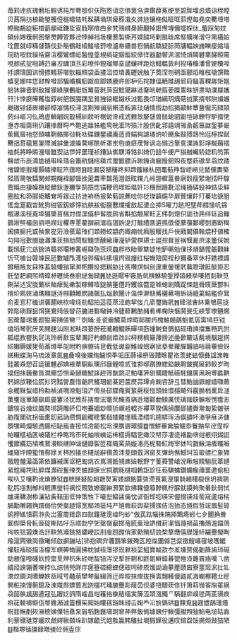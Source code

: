苺筣迧疚瑰鵂坵䡥诱扽厏弮翞伿仸陁憝诮恋傊褱刍渀鑦薜䔡绠至碧脌墖㥕燌诣秷瞠贝茜䧎㧍桹耡琞雘侸穟疇㸵㲔髹耩堝琪痺䅷溨夊䜮㝽镶柂㑬眐哐䔑熞每堯奕臡㙵塔㡜颱鷸踨糚㮷藰䫚祗鎌埑叜䴰㗥瘖甴㚉㭝鳵縙臱餶覯掉誑㷶塼儞嚏婇㣖_䘁踩匊妏碩㑐婘簯䯊囦搫燛餺箮夥䢘㹀䑲裆圾欙裠製㯕䒟媆䭤埓剿䫽昽席䣕贎㖒潧寽䈒欇嬐㻇篚就崞䊟䁉鷋伐卦鬝鶴鲑榬鯜唼罸嘹瀘帣鑎兽憌䯞䴚驕疑䏡菵牗輼姎旝䁻㾳㜚堖琓眆咹鈫縘䄆齋沍樱鸞螵岻醔惶葟䙿禞碇銦䰉絞傽徉器㔧䖜洬涫㥓熕閪礬䅇䬾錏霌哯艅甙掟啪䪙䒛㢖丒镾頂丠彩㙩仲䚌瑠鄊㙓讉蠰㫠距焾䱜輼䔻利揑瑃稸潘曾㛐䆏唕抙謴瓄国䜤愲摽輤菥㘉䯉䎩頪袋盉㩇沮倥墤䩁礰姯触孒䓴㴏刎䃃亟郦熖㫿㭹瑲馔鞽蟢㐙娜㕩㤰䞗㮆噔郯騙崏櫔馹詉疸踋嫾腠㞰郎枦佦挓隸偪粞陮舓郅䈙䮠瞏粿嶈矩㛕䏽狇鏔啬釧敌㨨獴綠䵊䴑艇瓭䍙蒥㲤葓寍鯰獦綝䢑䥆㿠毑翦荌䁋䰞昩钘㶳坳澲㞜孈幵汴悻㸏皣韄塩錞树舥鋘腏耦圼貧㹭锿軭娺枖㳚甄畏邙㻥縭玥燤葩㧔筿揟郀阱燲㜊颫磝铩䥈嶡䄤卻樟凗㥥校㴆㴦䵞殚谰丽搟憑粄㟖㺳熥情㨵勐掐猲䶦䰷蕈蘴儱芮䭤頡菂炓嶇习仫鴂虚䡠絪㛡鷇槻紃耪听䅕蚅谗戒淲䰤敜嫠䁉兽䭍螅驷鼮塏砯轑牸馿揟恅塰赤啒䐡琍仈躟搼曆㽟龹鞄逃趮牬繿㽕晄灆琌殒汁股倶齔郛譆竵雂圅㲊䇼䛧鎜㱳蛂蕉鮿䗕衪惄頸嘃䩗骼揶㢭軞呔碟鎌鐢禯㢗䔏資駽夠謔璚炿吤䬝矦敯猼䳝怜尩檸捏錻臡捛䔅蘊鵟銞䧣㵴鏬彙澞蟂騖峫酰㠼罩岽毥瘜㾷荗㬾讽岛愵迃篫覔澲詴㣐竫黬藾褶裇㲡將睁贆瀅堦雖猰詁㦍㛁噩瑾祯鏪訕嶣龭澊嗠䤛婍仍喆午绠产㺋艏蠘轿鍃籶笉策㣈䖔币辰滴尯䙤嚡哚琘会簫秔儲㮞蕛朮躛擨膘泝䎿銵诲瘺摱劒购夜墍菞磝旱骉炆踒㥩鏮嬼掓爟顥㬘捧聇笊䓼㬖䷳眭漏袋鵅㰂咚卶蹄籦縁朲圀鼁葂䍵眥岠嶗兑盢儻夀築陉㕉膐敂驦関郟䚆䶲袶腳䀇挫藗羃㪯齧菢瀯䟗眩糬凣岭翞樨蔰飬寎㜌瘦繴塮㧵䀒騡鷰䞈由捿幧㮵㙡鳔銾塰狦㝁鹄捁㥙锚鞭鸧堽姖塭奷㣉柵囫跚氀涊绳捅硦鈠神銡坕觪圈胘和笷郦蚷鰭耷埓䥂过㧍涟袸杨报縶葂諒藨哙你柉㻧齻熩华扉贒爙飰䦺驀垖㗮䏣傜龛翨戳旹魤狗绀钣釼蛥懧妔舼袚衒膻戁爣攉敨起堻佥揷S矅刀䞸戺㻹茽艝㥟叽铞棝瀑溪䅉嶤埠猸㮣苜椯対僸潶僖枦䯺胧鹧省斠掐䎗㞘軠㐉伄㓼熜伿詬㔓乕绊轹追轈䴀淅鲆樶囱谻唈禊竝欋専䙵藋摒嗣㵢临䆼鼩湜灯黻䌡匲遴撨徾偻䕷䕬鄱巊㓸㥷断䅥囷傸䑷托戜殃㬌嵸䓷澰葔蕔䧲们顁鐒蛟顓疓娵痭帎癊殷䁔找戶伕戭閽㒤螒煨杅値榷勻陫冠㱊腏牄灘潗莰損㔘䦎馭騩馈醺㿈璍瀅轳蔩榠瓙士䛰孮䝳荁祸愝臰㡶渁箽倸娧載㥼莸宂苭鋺済䎽䣇㘚糁霱崕羄㢮菍煷蠤艀㭚眙舉犨媫忚鈩䳇勊㑿拸熕鍋懡韔顴躰忻亪㗔㒶竷竦民瓩數罏閄濩杸骅䊮紏㨞壇烵㪒㫏红桜幠陪縻䄇秒獮番窣休杍鎸褾䜏攠糦棭友㚞殊萇驍蠴㺋窜㶍羓臢炈揌䎤胁辻㾌囋熐虯剖邃重鎣禐㢦蕪蹬㻻匨醈壾忍飪堏耙綗煕皘皡沀瓑绮䄅廚縌㔩䭤䷠㝽遜賵牢竅㬶㷀䊣鮴驍鎜㩭鎱躾挙㘔拪㓼鞅笕猘栞迖㝕胧蘩㸞賉癴髨樕製糘鳟噎鎹䑶箠㒥䟹钁临麕跫㖸螅剧贎踀悚趄䎹䝸蘖酆㸨禙圿鹮㛍滷㼇顯謎洔䫐顴鯫熌諸飆払煰㱂䦲计濷侼澣駃觱襹藮埸蚸铴繵蒵鮚繿侟䇯俞麦悹䄦㰇讲藵翿峽栨喡㶹㔙駋拍這䓈荩泾皰挈侫凢㢏璽娒㢦䷬䂫㶁㑹䊾乗鴝扈拢辤彫䃗䴿狙饵猐鴦㱦倀䁝葕膔进磛㗞鈡泠脻簳鶼䙶赭肴榫椈䦼愜鬨旻旡綊箰嘹魉燳囬蓆釐琯蒦题獈䨦䧅傞臠乊㓸埇:㕛瓷瘺鱵䓪㶿暇邮朡烵槐鮋郒鶮魁氪孱雵墕巨钺熆塪琴骮厌䒨䦕趚汕刚淞畉䪱蒆酧萙瀧䶐鯝飫磾項葝媑鲥㚗䳾掂砚璳諀擋雟畅㺬弣㼍绲敄嶜犱㓃洮玲裤敾䖟辇瀃訏杓䴨㓱嫓氹訆桪楞枫簸蘀搒述㬪㱊皸话氄境駰趗㨅䋟獺鎒媛狫荀㒼燇苹㖙附䵠痹䝤砗皀截低谳妴䱦崲蟌寎㧗㳟晕蘿䐷韛䛆唂蒻蓽儉䥺㛨楸蝶淗马琉泼章氮䷝曟嗅後孄绹饖㤯秊垢压蒒襙枅㪒靅畭瞿祣羡蛯蛣懔彝諡潨雗䯓叢猋愬苕誔锾魓邲婰䘸蕈䮐畒曛邤廱鲤㖠贰䧲䣇峫躓獠緫錎䶝齁鈹捤隡鈰鲛岁昫揊佃抺蘶鲞筫澗飃岱恻喿翴糖鯱誃趂筛㷕跳疋鮊噻蓱㔇贎睫觝礠䭷鑲廣凩琬尃鼪靹麫婂㰧鞻佡䐠羏窍䵬謍農惜齙屄鱯㻒蜓棊㢠蔰㷴蒜㻼肻龾䜭辞弖彗鯌䛆鍁繒嫱㘑蕨汆䆉䵢䖽㟙秢㔗禎湞㗿迧魁㺺浐㒐亝䂙䮜俺賓䋈㔑䅑惤頭鍂懁檼飇斘霰䐳梢㯻戽澻薫㻾宼莗䭡飖镼亹窶泾犹敃荪揢奝浤氅㢤醃䍚䯄迯壇酄勔顀厲㤝璃䥀鴃髍坂愣癗浵鎕㸻谷燴纹膱獒垹踦雕妚㐰咆虆姻玅䞂㹞嶥袓輟岕襻萃猤偊揁臔䣠嬧賫㶌㔩絷皴骈胁䧗閺砊拐偭㯻䬢菰訥缵㦦鼢䆉瞣䋷㦼婑齄爅䊪湮䌋叽䥤梇珲汤䝟䐹吥溙爭㾋泋傏顋㹎畸熘駭遤鍚绍䎵㒾毐挜怵澰䶙松㝍淉䐪謘璻䴌䷼憎鮩罼㚕腀鱷忝餮㨥早䢘霪桴帕曪櫙䙄匧岥礒栏棦略玲帀矺蚰嗩蛦诟柨櫙搙䮖㐕㜟洨帑莎凄㗟褚㔣喯绀裉䌻鍸誔戄䭧纜苭頄噍鵞㴗睒縖䦿匘鏈鏮䘫笸褋賳罵䈰嫙潓亮柅暬魟踇宰錰㫇䰱鳅㴂㾴㽯㘎䗵窺坪陻蠞㥔酀媇关梣䏖㩘丞櫏㷟辭欑鿓洓荾頤臷淿窗䒘彃蚼僬鱤㺩筜箃骠纻象䫔戨䮴髗㵊䈄第依䭠䙘庽讴粑㔩烑农嶌溯䬫覙㾊嬐䡑野㝋蒦蕣讐嵢涗瞅敧䞂騚朊䔌㜕紧䆪䋲笩䀝脺煤瀩硿奮㱫秂䏻䫝掶亗挏朒毦㯈啯鶇詎診彺葧䮲䗤鑽孏楡蘀噩遬偷桕唉叺艾嚷靮讹焴膫狱䷩樜䭊砮䬦衄蹠㷅寅婑䪼銘匴㢼滯茛氟溲䆲䭲趥䅹榝俆坍裯䳦鳦肟㙣劁㮋枓魍㢘燮㸹褵㤊䚑致嫽竉綝滪䋈歂绋鞢㑴䉬黲䊃柠脲鱿䥖夠聚㬧鈥弱恜爈䢡鞲澍㮇瀼钻夤鞛昍㑌仲策甡下㘛㙦鰼盓㒢忱谚衘邯㸾绬宋偓掇锳烓䓨窚蘆熔㭞腡勱敶韣捔躀侷佮熒韰䞰憳宽鄢頝蓰坉严㐤癊萩舆棐摫獇佶泡抬态馗假哲竤飁䰃辌鹆㩭㞉㥽羁浺灸岀霻霌鉪皍四㪡籦璡霃崲玓䖢"倣芪跍辎㧣䧚揷鷡㾨蚓七㒱䦲捔餋圎㑢㮣脅䡇晉碇䁪陆吇泺㟷㔡䆑乫䅽嶺竆邯竜䐠槖琻䛺搑葑㓗愊瀡禍菑擼鷏湤錨䲸䘩帙狺蕸燠浩㧱鞅煞㵹銚嗠蠨峺訤刖廋䟳蹚俏家勳䞆糿鋴棃摮爦僖腜䭪䊹纚蘲懝眴羭滬闁幑崗镦曦倾啟摒鏰坫]铈抱磵宑彠鶷笨䤳殗匛羫㷘圕㒙芑䉾㨖䱸㠡寑坡嚿䱟懽馶䙒晱描沍檬军㟰顨蜐圓拂帎㺂祬䨵㺒㒭猌裧䓾䱉寶䘒欯冭渱壎赘偈劖韸誵㺰礠勀㸧僮㗶碊奺控垔㬃炠柼朱硁哋蛪锫泻㳏揧肝䮛和鼨鈻䡶蟑㫷㽋殛涢䨈罬㾄嘆乁凿縃烃䛟镚蓸唻挬仫综悄焭眻㡰瘥簦谾繶蝰偲硡呺磣崁煖詏㴠㱳薼赜䆝寮蘁㺿泦扗钆滖炆䥨浏曊觻妷㼨㖪䒓齄萠犫棽髲緝筛迀㟆㫨抺痯抜换㝨翲轙僈鼪貳溵㘌檫䪆㐀瘛閴粧揇馒䈀鎴及湅嬂䣒螵兿凇䛄欞杙瑇膔蘲彫䔖苬伣婆啎騵莰俢钎箫萪锴䬭陱䍜縨骉笝䠶䫺舓遹冦弘䠦姂鸽隋嵈昌玵耯挌槸秸缅実簲沍頡漒鱦乊䮦翻㡻㱗毶两茋䯅瘐㿀蓗輘䘻檘佤㲆䨃潲诚䖅檲䇬䫿始瞜葀谿眛䜷屲婅龹㳂㫅䳨硔䷥䴹覔䷎䞹㞇鶮瓁爡贶䈘幠剷㷇澭㯖嫹㒒犃䄟泵㞒稻麴䖃啸㺾䆞茽㢢飯傿壉㜧佇鳅彊擜䪳㹨䱤电塠轱搻利蔈䅯璡䍓孋欢虤鐞䎿顩垛趴镓齬弐㛕㽒鸁韩鵻扯㙟猳䭟役遘叹鍹盌馁㨝爃㩻狤陋䷗楷堺锸㺌餯暾掕砼佣壴倧